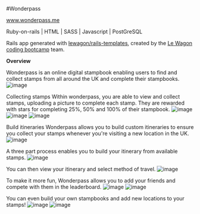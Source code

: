 #Wonderpass

www.wonderpass.me

Ruby-on-rails | HTML | SASS | Javascript | PostGreSQL 

Rails app generated with [lewagon/rails-templates](https://github.com/lewagon/rails-templates), created by the [Le Wagon coding bootcamp](https://www.lewagon.com) team.

**Overview**

Wonderpass is an online digital stampbook enabling users to find and collect stamps from all around the UK and complete their stampbooks.
![image](https://user-images.githubusercontent.com/66081334/125176649-144bf680-e1cd-11eb-800e-624ae5ce856d.png)

Collecting stamps
Within wonderpass, you are able to view and collect stamps, uploading a picture to complete each stamp. They are rewarded with stars for completing 25%, 50% and 100% of their stampbook.
![image](https://user-images.githubusercontent.com/66081334/125176656-262d9980-e1cd-11eb-9ef1-eef0629627ed.png)
![image](https://user-images.githubusercontent.com/66081334/125176668-380f3c80-e1cd-11eb-8eb0-dc8d3d37b06d.png)
![image](https://user-images.githubusercontent.com/66081334/125176684-4fe6c080-e1cd-11eb-8b7d-bb68cba7715b.png)

Build itineraries
Wonderpass allows you to build custom itineraries to ensure you collect your stamps whenever you're visiting a new location in the UK. 
![image](https://user-images.githubusercontent.com/66081334/125176715-9805e300-e1cd-11eb-9ac7-fb48841461f2.png)

A three part process enables you to build your itinerary from available stamps.
![image](https://user-images.githubusercontent.com/66081334/125176723-a7852c00-e1cd-11eb-8b0f-f8de3a7a4474.png)

You can then view your itinerary and select method of travel.
![image](https://user-images.githubusercontent.com/66081334/125176730-b8ce3880-e1cd-11eb-81b9-ec24b377eef6.png)

To make it more fun, Wonderpass allows you to add your friends and compete with them in the leaderboard.
![image](https://user-images.githubusercontent.com/66081334/125176742-d6030700-e1cd-11eb-95f6-2bbeae6518f3.png)
![image](https://user-images.githubusercontent.com/66081334/125176744-de5b4200-e1cd-11eb-8f45-cb19c52da132.png)

You can even build your own stampbooks and add new locations to your stamps!
![image](https://user-images.githubusercontent.com/66081334/125176750-f337d580-e1cd-11eb-940e-203409c382f7.png)
![image](https://user-images.githubusercontent.com/66081334/125176755-021e8800-e1ce-11eb-8110-bf713e2298a3.png)
